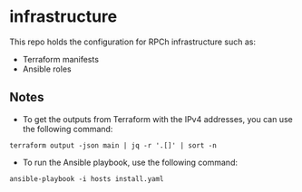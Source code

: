 # infrastructure

This repo holds the configuration for RPCh infrastructure such as:

- Terraform manifests
- Ansible roles

## Notes

- To get the outputs from Terraform with the IPv4 addresses, you can use the following command:

```shell
terraform output -json main | jq -r '.[]' | sort -n
```

- To run the Ansible playbook, use the following command:

```shell
ansible-playbook -i hosts install.yaml
```